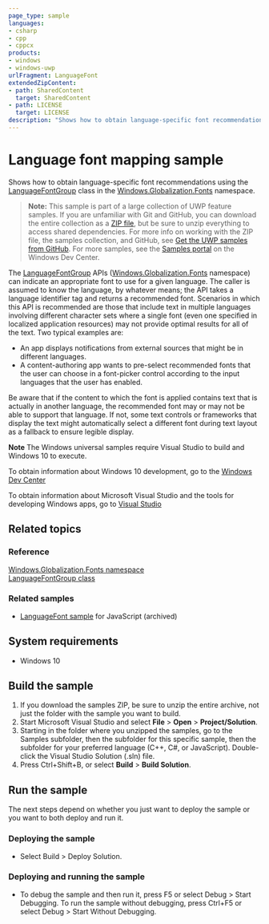 ```yaml
---
page_type: sample
languages:
- csharp
- cpp
- cppcx
products:
- windows
- windows-uwp
urlFragment: LanguageFont
extendedZipContent:
- path: SharedContent
  target: SharedContent
- path: LICENSE
  target: LICENSE
description: "Shows how to obtain language-specific font recommendations using the LanguageFontGroup class."
---
```


<!---
  category: GlobalizationAndLocalization
  samplefwlink: http://go.microsoft.com/fwlink/p/?LinkId=620559
--->

# Language font mapping sample

Shows how to obtain language-specific font recommendations using the [LanguageFontGroup](http://msdn.microsoft.com/library/windows/apps/br206865) 
class in the [Windows.Globalization.Fonts](http://msdn.microsoft.com/library/windows/apps/br206881) namespace.

> **Note:** This sample is part of a large collection of UWP feature samples. 
> If you are unfamiliar with Git and GitHub, you can download the entire collection as a 
> [ZIP file](https://github.com/Microsoft/Windows-universal-samples/archive/master.zip), but be 
> sure to unzip everything to access shared dependencies. For more info on working with the ZIP file, 
> the samples collection, and GitHub, see [Get the UWP samples from GitHub](https://aka.ms/ovu2uq). 
> For more samples, see the [Samples portal](https://aka.ms/winsamples) on the Windows Dev Center. 

The [LanguageFontGroup](http://msdn.microsoft.com/library/windows/apps/br206865) APIs 
([Windows.Globalization.Fonts](http://msdn.microsoft.com/library/windows/apps/br206881) namespace) can indicate an appropriate font to use for a given language. 
The caller is assumed to know the language, by whatever means; the API takes a language identifier tag and returns a recommended font. 
Scenarios in which this API is recommended are those that include text in multiple languages involving different character sets where a single font 
(even one specified in localized application resources) may not provide optimal results for all of the text. Two typical examples are:

-   An app displays notifications from external sources that might be in different languages.
-   A content-authoring app wants to pre-select recommended fonts that the user can choose in a font-picker control according to the input languages that the user has enabled.

Be aware that if the content to which the font is applied contains text that is actually in another language, the recommended font may or may not be able to support that language. If not, some text controls or frameworks that display the text might automatically select a different font during text layout as a fallback to ensure legible display.

**Note** The Windows universal samples require Visual Studio to build and Windows 10 to execute.
 
To obtain information about Windows 10 development, go to the [Windows Dev Center](http://go.microsoft.com/fwlink/?LinkID=532421)

To obtain information about Microsoft Visual Studio and the tools for developing Windows apps, go to [Visual Studio](http://go.microsoft.com/fwlink/?LinkID=532422)

## Related topics

### Reference

[Windows.Globalization.Fonts namespace](http://msdn.microsoft.com/library/windows/apps/br206881)  
[LanguageFontGroup class](http://msdn.microsoft.com/library/windows/apps/br206865)  

### Related samples

* [LanguageFont sample](/archived/LanguageFont/) for JavaScript (archived)

## System requirements

* Windows 10

## Build the sample

1. If you download the samples ZIP, be sure to unzip the entire archive, not just the folder with the sample you want to build. 
2. Start Microsoft Visual Studio and select **File** \> **Open** \> **Project/Solution**.
3. Starting in the folder where you unzipped the samples, go to the Samples subfolder, then the subfolder for this specific sample, then the subfolder for your preferred language (C++, C#, or JavaScript). Double-click the Visual Studio Solution (.sln) file.
4. Press Ctrl+Shift+B, or select **Build** \> **Build Solution**.

## Run the sample

The next steps depend on whether you just want to deploy the sample or you want to both deploy and run it.

### Deploying the sample

- Select Build > Deploy Solution. 

### Deploying and running the sample

- To debug the sample and then run it, press F5 or select Debug >  Start Debugging. To run the sample without debugging, press Ctrl+F5 or select Debug > Start Without Debugging. 

